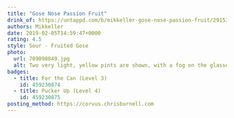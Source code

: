 ```yaml
---
title: "Gose Nose Passion Fruit"
drink_of: https://untappd.com/b/mikkeller-gose-nose-passion-fruit/2915335
authors: Mikkeller
date: 2019-02-05T14:59:47+0000
rating: 4.5
style: Sour - Fruited Gose
photo:
  url: 709098849.jpg
  alt: Two very light, yellow pints are shown, with a fog on the glasses that demonstrates how cold it was when this photo was taken
badges:
  - title: For the Can (Level 3)
    id: 459230874
  - title: Pucker Up (Level 4)
    id: 459230875
posting_method: https://corvus.chrisburnell.com
---
```

